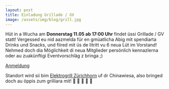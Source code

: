 ```yaml
---
layout: post
title: Einladung Grillade / GV
image: /assets/img/blog/grill.jpg
---
```


Hüt in a Wucha am **Donnerstag 11.05 ab 17:00 Uhr** findet üssi Grillade / GV statt! Vergessed eu nid aazmelda für en gmüatlicha Abig mit spendiarta Drinks und Snacks, und fiired mit üs de Iitritt vu 6 neua Lüt im Vorstand! Nehmed doch dia Möglichkeit di neua Mitglieder persönlich kennazlerna oder au zuakünftigi Eventvorschläg z bringa ;)

<a class="btn btn-primary" href="https://files.buendnerclub.ch/index.php/apps/forms/s/iPBT8Jwz8zQE9AACeD6grqEC">Anmeldung</a>

Standort wird sii bim [Elektrogrill Zürichhorn](https://goo.gl/maps/zcrnyQf381LXwa7Q8) uf dr Chinawiesa, also bringed doch au öppis zum grilliara mit! 🍔 🌭 🍻 🌊 🌅